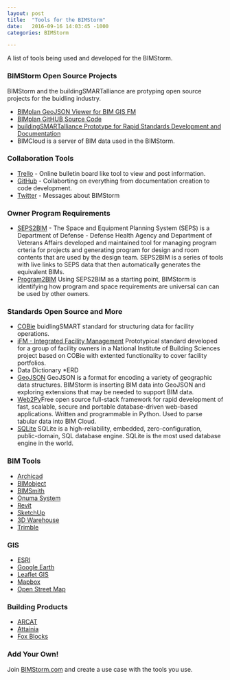 ```yaml
---
layout: post
title:  "Tools for the BIMStorm"
date:   2016-09-16 14:03:45 -1000
categories: BIMStorm

---
```


A list of tools being used and developed for the BIMStorm.


### BIMStorm Open Source Projects
BIMStorm and the buildingSMARTalliance are protyping open source projects for the buidling industry.
* [BIMplan GeoJSON Viewer for BIM GIS FM](https://bim-genie.com/static/planview/portfolio.html?sysID=177)
* [BIMplan GitHUB Source Code](https://github.com/buildingSMARTalliance/BIMplan)
* [buildingSMARTalliance Prototype for Rapid Standards Development and Documentation](https://github.com/buildingSMARTalliance)
* BIMCloud is a server of BIM data used in the BIMStorm.

### Collaboration Tools

* [Trello](https://trello.com/b/b3bNRClj/bimstorm-data-independence) - Online bulletin board like tool to view and post information. 
* [GitHub](https://github.com/buildingSMARTalliance/BIMStorm) - Collaborting on everything from documentation creation to code development. 
* [Twitter](https://twitter.com/BIMStorm) - Messages about BIMStorm

### Owner Program Requirements
* [SEPS2BIM](http://SEPS2BIM.org) - The Space and Equipment Planning System (SEPS) is a Department of Defense - Defense Health Agency and Department of Veterans Affairs developed and maintained tool for managing program crteria for projects and generating program for design and room contents that are used by the design team. SEPS2BIM is a series of tools with live links to SEPS data that then automatically generates the equivalent BIMs.
* [Program2BIM](http://program2BIM.com) Using SEPS2BIM as a starting point, BIMStorm is identifying how program and space requirements are universal can can be used by other owners.

### Standards Open Source and More
 * [COBie](http://wbdg.org/resources/cobie.php) buidlingSMART standard for structuring data for facility operations.
 * [iFM - Integrated Facility Management](http://FEDifm.org) Prototypical standard developed for a group of facility owners in a National Institute of Building Sciences project based on COBie with extented functionality to cover facility portfolios.
  * Data Dictionary
    *ERD 
 * [GeoJSON](http://geojson.org/) GeoJSON is a format for encoding a variety of geographic data structures. BIMStorm is inserting BIM data into GeoJSON and exploring extensions that may be needed to support BIM data.
 * [Web2Py](http://www.web2py.com/)Free open source full-stack framework for rapid development of fast, scalable, secure and portable database-driven web-based applications. Written and programmable in Python. Used to parse tabular data into BIM Cloud.
 * [SQLite](https://www.sqlite.org/) SQLite is a high-reliability, embedded, zero-configuration, public-domain, SQL database engine. SQLite is the most used database engine in the world.

### BIM Tools
* [Archicad](http://Graphisoft.com)
* [BIMobject](http://seps2bim.org/revit-families.html)
* [BIMSmith](http://BIMSmith.com)
* [Onuma System](http://onuma.com)
* [Revit](http://Revit.com)
* [SketchUp](http://www.sketchup.com)
* [3D Warehouse](https://3dwarehouse.sketchup.com/user.html?id=ua79c01a6-353e-4d7b-bd09-b0ab60a80caf&nav=models)
* [Trimble](http://Trimble.com)


### GIS
* [ESRI](http://www.esri.com/)
* [Google Earth](https://www.google.com/earth/)
* [Leaflet GIS](http://leafletjs.com/)
* [Mapbox](https://www.mapbox.com/)
* [Open Street Map](https://www.openstreetmap.org/)

### Building Products
* [ARCAT](http://Arcat.com)
* [Attainia](http://attainia.com)
* [Fox Blocks](http://FoxBlocks.com)


### Add Your Own!
Join [BIMStorm.com](http://BIMStorm.com) and create a use case with the tools you use.
